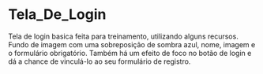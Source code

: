 # Tela_De_Login
Tela de login basica feita para treinamento, utilizando alguns recursos. Fundo de imagem com uma sobreposição de sombra azul, nome, imagem e o formulário obrigatório. Também há um efeito de foco no botão de login e dá a chance de vinculá-lo ao seu formulário de registro. 
